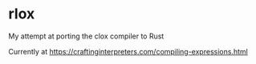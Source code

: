 # rlox

My attempt at porting the clox compiler to Rust

Currently at https://craftinginterpreters.com/compiling-expressions.html
